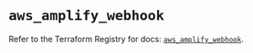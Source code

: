# `aws_amplify_webhook`

Refer to the Terraform Registry for docs: [`aws_amplify_webhook`](https://registry.terraform.io/providers/hashicorp/aws/5.62.0/docs/resources/amplify_webhook).
